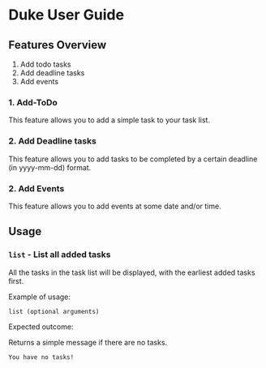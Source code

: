 # Duke User Guide

## Features Overview
1. Add todo tasks
2. Add deadline tasks
3. Add events

### 1. Add-ToDo

This feature allows you to add a simple task to your task list.

### 2. Add Deadline tasks

This feature allows you to add tasks to be completed by a certain deadline (in yyyy-mm-dd) format.

### 2. Add Events 

This feature allows you to add events at some date and/or time.


## Usage

### `list` - List all added tasks

All the tasks in the task list will be displayed, with the earliest added tasks first.

Example of usage: 

`list (optional arguments)`

Expected outcome:

Returns a simple message if there are no tasks.

```
You have no tasks!
```
